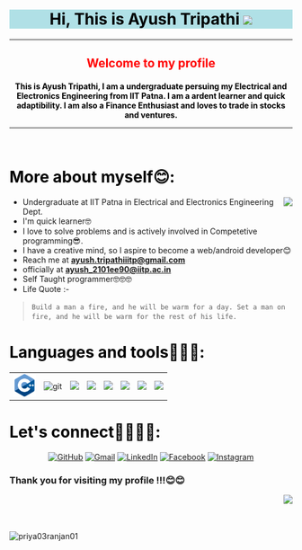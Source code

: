 <h1 align="center" ; style="background-color: powderblue ; color: black" >Hi, This is Ayush Tripathi <img src="http://4.bp.blogspot.com/-_KZdbtaZ8o4/VfqzCwUiFuI/AAAAAAAGKz4/iNvWUJYsRyw/s1600/TF003214.png" width=70></h1>

***

<h2 align= "center" ; style="color: red " >Welcome to my profile</h1>



<h4 align="center" style="color: black">This is Ayush Tripathi, I am a undergraduate persuing my Electrical and Electronics Engineering from IIT Patna. I am a ardent learner and quick adaptibility. I am also a Finance Enthusiast and loves to trade in stocks and ventures.

***
<br>
<h1 style="color: black" >More about myself😊:</h1>
<img src="https://miro.medium.com/max/700/0*9f5uMrKMjLbzEf7q.png"   align= "right" ; height= 50>

- Undergraduate at IIT Patna in Electrical and Electronics Engineering Dept.
- I'm quick learner🤓
- I love to solve problems and is actively involved in Competetive programming😎.
- I have a creative mind, so I aspire to become a web/android developer😊
- Reach me at **ayush.tripathiiitp@gmail.com** 
- officially at **ayush_2101ee90@iitp.ac.in**
- Self Taught programmer🤓🤓🤓
- Life Quote :-
>```Build a man a fire, and he will be warm for a day. Set a man on fire, and he will be warm for the rest of his life.```

<h1 style="color: black" >Languages and tools🔨🔨🔨:</h1>
<table><tr>
<td><img src="https://raw.githubusercontent.com/devicons/devicon/master/icons/cplusplus/cplusplus-original.svg"  alt="c++" width="40" height="40"></td>
<td><img src="https://cdn.jsdelivr.net/gh/devicons/devicon/icons/git/git-original.svg" alt="git" width="40" height="40"></td>
<td><img src="https://www.britefish.net/wp-content/uploads/2019/07/logo-c-1.png" width="60" ></td>
<td><img src="https://1000logos.net/wp-content/uploads/2020/09/CSS-Logo.png" width="40"</td>
<td><img src="https://upload.wikimedia.org/wikipedia/commons/9/99/Unofficial_JavaScript_logo_2.svg" width="40"</td>
<td><img src="https://cdn-icons-png.flaticon.com/512/25/25231.png"  width = "40" </td>
<td><img src="https://upload.wikimedia.org/wikipedia/commons/6/61/HTML5_logo_and_wordmark.svg" width="40"</td>
<td><img src="https://www.pinclipart.com/picdir/big/269-2691398_python-logo-clipart-transparent-background-png-download.png" width="40"</td>
 </tr></table>

<h1 style="color: black" >Let's connect🐻‍❄️🐻‍❄️:</h1>

<div align="center">

[![GitHub](https://img.icons8.com/bubbles/50/000000/github.png)](https://github.com/AyushTripathiIITP)
[![Gmail](https://img.icons8.com/bubbles/50/000000/gmail.png)](ayush.tripathiiitp@gmail.com)
[![LinkedIn](https://img.icons8.com/bubbles/50/000000/linkedin.png)](https://www.linkedin.com/in/ayush-tripathi-aaa58a231/)
[![Facebook](https://img.icons8.com/bubbles/50/000000/facebook-new.png)](https://www.facebook.com/profile.php?id=100073622333167)
[![Instagram](https://img.icons8.com/bubbles/50/000000/instagram.png)](https://www.instagram.com/ayushtripathi124/?hl=en)

</div>

### Thank you for visiting my profile !!!😊😊
<img src= "https://cdn.dribbble.com/users/812515/screenshots/3377697/media/499b8b3b77a66cfb7601e6daff4f480f.gif" height= 100 align="right">

<br><br><br>
<p align="left"> <img src="https://komarev.com/ghpvc/?username=AyushTripathiIITP&label=Profile%20views&color=0e75b6&style=flat" alt="priya03ranjan01" /> </p>
